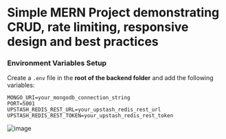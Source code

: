 # Simple MERN Project demonstrating CRUD, rate limiting, responsive design and best practices

### Environment Variables Setup

Create a `.env` file in the **root of the backend folder** and add the following variables:

```env
MONGO_URI=your_mongodb_connection_string
PORT=5001
UPSTASH_REDIS_REST_URL=your_upstash_redis_rest_url
UPSTASH_REDIS_REST_TOKEN=your_upstash_redis_rest_token
```
![image](https://github.com/user-attachments/assets/a8eb4dd5-17ce-4d2c-a1f4-5ca040342414)
